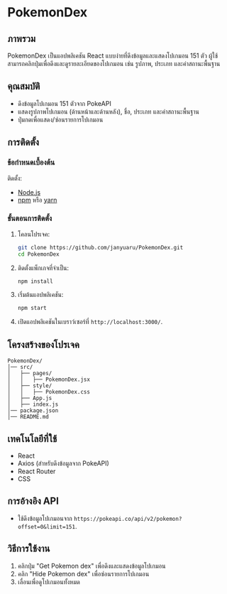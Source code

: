 # PokemonDex

## ภาพรวม
PokemonDex เป็นแอปพลิเคชัน React แบบง่ายที่ดึงข้อมูลและแสดงโปเกมอน 151 ตัว ผู้ใช้สามารถคลิกปุ่มเพื่อดึงและดูรายละเอียดของโปเกมอน เช่น รูปภาพ, ประเภท และค่าสถานะพื้นฐาน

## คุณสมบัติ
- ดึงข้อมูลโปเกมอน 151 ตัวจาก PokeAPI
- แสดงรูปภาพโปเกมอน (ด้านหน้าและด้านหลัง), ชื่อ, ประเภท และค่าสถานะพื้นฐาน
- ปุ่มกดเพื่อแสดง/ซ่อนรายการโปเกมอน

## การติดตั้ง
### ข้อกำหนดเบื้องต้น
ติดตั้ง:
- [Node.js](https://nodejs.org/)
- [npm](https://www.npmjs.com/) หรือ [yarn](https://yarnpkg.com/)

### ขั้นตอนการติดตั้ง
1. โคลนโปรเจค:
   ```sh
   git clone https://github.com/janyuaru/PokemonDex.git
   cd PokemonDex
   ```
2. ติดตั้งแพ็กเกจที่จำเป็น:
   ```sh
   npm install
   ```
3. เริ่มต้นแอปพลิเคชัน:
   ```sh
   npm start
   ```
4. เปิดแอปพลิเคชันในเบราว์เซอร์ที่ `http://localhost:3000/`.

## โครงสร้างของโปรเจค
```
PokemonDex/
│── src/
│   ├── pages/
│   │   ├── PokemonDex.jsx
│   ├── style/
│   │   ├── PokemonDex.css
│   ├── App.js
│   ├── index.js
│── package.json
│── README.md
```

## เทคโนโลยีที่ใช้
- React
- Axios (สำหรับดึงข้อมูลจาก PokeAPI)
- React Router
- CSS

## การอ้างอิง API
  - ใช้ดึงข้อมูลโปเกมอนจาก `https://pokeapi.co/api/v2/pokemon?offset=0&limit=151`.

## วิธีการใช้งาน
1. คลิกปุ่ม "Get Pokemon dex" เพื่อดึงและแสดงข้อมูลโปเกมอน
2. คลิก "Hide Pokemon dex" เพื่อซ่อนรายการโปเกมอน
3. เลื่อนเพื่อดูโปเกมอนทั้งหมด


